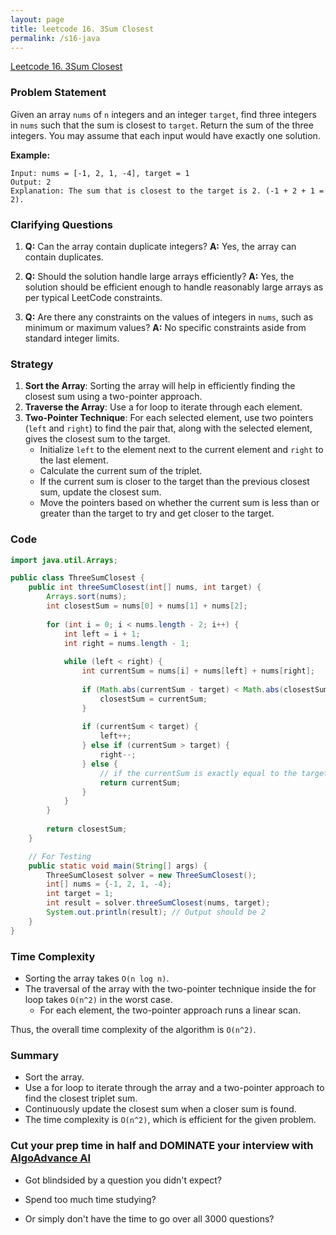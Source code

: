 ```yaml
---
layout: page
title: leetcode 16. 3Sum Closest
permalink: /s16-java
---
```

[Leetcode 16. 3Sum Closest](https://algoadvance.github.io/algoadvance/l16)
### Problem Statement
Given an array `nums` of `n` integers and an integer `target`, find three integers in `nums` such that the sum is closest to `target`. Return the sum of the three integers. You may assume that each input would have exactly one solution.

**Example:**
```
Input: nums = [-1, 2, 1, -4], target = 1
Output: 2
Explanation: The sum that is closest to the target is 2. (-1 + 2 + 1 = 2).
```

### Clarifying Questions
1. **Q:** Can the array contain duplicate integers?
   **A:** Yes, the array can contain duplicates.

2. **Q:** Should the solution handle large arrays efficiently?
   **A:** Yes, the solution should be efficient enough to handle reasonably large arrays as per typical LeetCode constraints.

3. **Q:** Are there any constraints on the values of integers in `nums`, such as minimum or maximum values?
   **A:** No specific constraints aside from standard integer limits.

### Strategy
1. **Sort the Array**: Sorting the array will help in efficiently finding the closest sum using a two-pointer approach.
2. **Traverse the Array**: Use a for loop to iterate through each element.
3. **Two-Pointer Technique**: For each selected element, use two pointers (`left` and `right`) to find the pair that, along with the selected element, gives the closest sum to the target.
   - Initialize `left` to the element next to the current element and `right` to the last element.
   - Calculate the current sum of the triplet.
   - If the current sum is closer to the target than the previous closest sum, update the closest sum.
   - Move the pointers based on whether the current sum is less than or greater than the target to try and get closer to the target.

### Code

```java
import java.util.Arrays;

public class ThreeSumClosest {
    public int threeSumClosest(int[] nums, int target) {
        Arrays.sort(nums);
        int closestSum = nums[0] + nums[1] + nums[2];
        
        for (int i = 0; i < nums.length - 2; i++) {
            int left = i + 1;
            int right = nums.length - 1;
            
            while (left < right) {
                int currentSum = nums[i] + nums[left] + nums[right];
                
                if (Math.abs(currentSum - target) < Math.abs(closestSum - target)) {
                    closestSum = currentSum;
                }
                
                if (currentSum < target) {
                    left++;
                } else if (currentSum > target) {
                    right--;
                } else {
                    // if the currentSum is exactly equal to the target, it's the closest possible sum
                    return currentSum;
                }
            }
        }
        
        return closestSum;
    }

    // For Testing
    public static void main(String[] args) {
        ThreeSumClosest solver = new ThreeSumClosest();
        int[] nums = {-1, 2, 1, -4};
        int target = 1;
        int result = solver.threeSumClosest(nums, target);
        System.out.println(result); // Output should be 2
    }
}
```

### Time Complexity
- Sorting the array takes `O(n log n)`.
- The traversal of the array with the two-pointer technique inside the for loop takes `O(n^2)` in the worst case.
  - For each element, the two-pointer approach runs a linear scan.

Thus, the overall time complexity of the algorithm is `O(n^2)`.

### Summary
- Sort the array.
- Use a for loop to iterate through the array and a two-pointer approach to find the closest triplet sum.
- Continuously update the closest sum when a closer sum is found.
- The time complexity is `O(n^2)`, which is efficient for the given problem.


### Cut your prep time in half and DOMINATE your interview with [AlgoAdvance AI](https://algoAdvance.com)

- Got blindsided by a question you didn't expect?

- Spend too much time studying?

- Or simply don't have the time to go over all 3000 questions?

